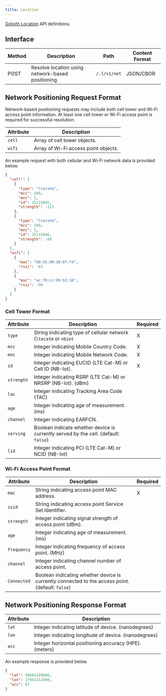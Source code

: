 ```yaml
---
title: Location
---
```


[Golioth Location](/application-services/location) API definitions.

## Interface

| Method      | Description                                       | Path              | Content Format |
| ----------- | ------------------------------------------------- | ----------------- | -------------- |
| POST        | Resolve location using network-based positioning. | `/.l/v1/net`      | JSON/CBOR      |


## Network Positioning Request Format

Network-based positioning requests may include both cell tower and Wi-Fi access
point information. At least one cell tower or Wi-Fi access point is required for
successful resolution.

| Attribute | Description                                                  |
| --------- | ------------------------------------------------------------ |
| `cell`      | Array of cell tower objects. |
| `wifi`  | Array of Wi-Fi access point objects.                  |


An example request with both cellular and Wi-Fi network data is provided below.

```json
{
  "cell": [
    {
      "type": "ltecatm",
      "mcc": 260,
      "mnc": 3,
      "id": 25115045,
      "strength": -113
    },
    {
      "type": "ltecatm",
      "mcc": 260,
      "mnc": 3,
      "id": 25115046,
      "strength": -89
    }
  ],
  "wifi": [
    {
      "mac": "b0:5b:99:d8:0f:f4",
      "rssi": -83
    },
    {
      "mac": "ac:f8:cc:09:b3:16",
      "rssi": -90
    }
  ]
}
```

### Cell Tower Format

| Attribute  | Description                                                                        | Required |
|------------|------------------------------------------------------------------------------------|----------|
| `type`     | String indicating type of cellular network (`ltecatm` or `nbiot`                   | X        |
| `mcc`      | Integer indicating Mobile Country Code.                                            | X        |
| `mnc`      | Integer indicating Mobile Network Code.                                            | X        |
| `id`       | Integer indicating EUCID (LTE Cat-M) or Cell ID (NB-Iot).                          | X        |
| `strength` | Integer indicating RSRP (LTE Cat-M) or NRSRP (NB-Iot). (dBm)                            |          |
| `lac`      | Integer indicating Tracking Area Code (TAC)                                        |          |
| `age`      | Integer indicating age of measurement. (ms)                                             |          |
| `channel`  | Integer indicating EARFCN.                                                         |          |
| `serving`  | Boolean indicate whether device is currently served by the cell. (default: `false`) |          |
| `lid`      | Integer indicating PCI (LTE Cat-M) or NCID (NB-Iot)                                |          |

### Wi-Fi Access Point Format

| Attribute   | Description                                                                                      | Required |
|-------------|--------------------------------------------------------------------------------------------------|----------|
| `mac`       | String indicating access point MAC address.                                                      | X        |
| `ssid`      | String indicating access point Service Set Identifier.                                           |          |
| `strength`  | Integer indicating signal strength of access point (dBm).                                        |          |
| `age`       | Integer indicating age of measurement. (ms)                                                      |          |
| `frequency` | Integer indicating frequency of access point. (MHz)                                              |          |
| `channel`   | Integer indicating channel number of access point.                                               |          |
| `Connected` | Boolean indicating whether device is currently connected to the access point. (default: `false`) |          |

## Network Positioning Response Format

| Attribute | Description                                             |
|-----------|---------------------------------------------------------|
| `lat`     | Integer indicating latitude of device. (nanodegrees)    |
| `lon`     | Integer indicating longitude of device. (nanodegrees)   |
| `acc`     | Integer horizontal positioning accuracy (HPE). (meters) |

An example response is provided below.

```json
{
  "lat": 50664189000,
  "lon": 17942112000,
  "acc": 65
}
```
